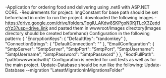 -Application for ordering food and delivering using .net6 with ASP.NET CORE.
-Requirements for project:
ImgConstant for base path should be set beforehand in order to run the project.
downloaded the following images - https://drive.google.com/drive/folders/1pglU_AKdw8SKPgoN0KjTLcX3ZeddqYz3?usp=drive_link and pasted them in wwwroot/Images directory(Images directory should be created beforehand)
Configuration in the following pattern:
{
  "EncryptionKeys": {
    "DefaultKey": "randomkey"
  },
  "ConnectionStrings": {
    "DefaultConnection": "<yourConnectionString>"
  },
  "EmailConfiguration": {
    "SmtpServer": "SmtpServer",
    "SmtpPort": "SmtpPort",
    "SmtpUsername": "SmtpUsername",
    "SmtpPassword": "SmtpPassword"
  }
},
"RootFullPath": "pathtowwwrootwith\\"
Configuration is needed for unit tests as well as for the main project.
Update-Database should be run like the following:
Update-Database --migration "LatestMigrationInMigrationsFolder"
